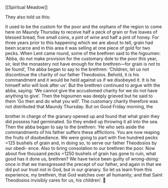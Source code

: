 [[Spiritual Meadow]]
 
They also told us this:  
 
It used to be the custom for the poor and the orphans of the region to come here on Maundy Thursday to receive half a peck of grain or five loaves of blessed bread, five small coins, a pint of wine and half a pint of honey. For three years prior to this happening which we are about to tell, grain had been scarce and in this area it was selling at one piece of gold for two pecks. When Lent came round, some of the brethren said to the higoumen: ‘Abba, do not make provision for the customary dole to the poor this year, sir, lest the monastery not have enough for the brethren—for grain is not to be found’, The abba began to say to the brethren: ‘Children, let us not discontinue the charity of our father Theodosios. Behold, it is his commandment and it would be held against us if we disobeyed it. It is he himself who will look after us’. But the brethren continued to argue with the abba, saying: ‘We cannot give the accustomed charity for we do not have anything to give’. Then the higoumen was deeply grieved but he said to them ‘Go then and do what you will’. The customary charity therefore was not distributed that Maundy Thursday. But on Good Friday morning, the  
 
brother in charge of the granary opened up and found that what grain they did possess had germinated. So they ended up throwing it all into the sea. Then the abba began to say to the brethren: ‘He who sets aside the commandments of his father suffers these afflictions. You are now reaping the fruits of disobedience. We were going to part with five hundred pecks =125 bushels of grain and, in doing so, to serve our father Theodosios by our obedi- ence. Also to bring consolation to our brethren the poor. Now about five thousand pecks =1250 bushels of grain has gone to ruin, what good has it done us, brethren? We have twice been guilty of wrong-doing: once in that we transgressed the precept of our father, and again in that we did put our trust not in God, but in our granary. So let us learn from this experience, my brethren, that God watches over all humanity; and that Saint Theodosios invisibly cares for us, his children’.  

